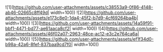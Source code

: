 ![1](https://github.com/user-attachments/assets/c38553a9-0f86-4148-ab46-02665c8ff49d| width=100))
![2](https://github.com/user-attachments/assets/e173c8e0-1da4-45f2-b7d9-4cf69264ba4b| width=100))
![3](https://github.com/user-attachments/assets/14a59f91-bbf1-4471-bd77-ae61aaca8cf2| width=100))
![4](https://github.com/user-attachments/assets/46f02a07-2963-48ce-ac12-e3c2e764ca6a| width=100))
![5](https://github.com/user-attachments/assets/ef1f34d0-b98a-42a6-8fef-837baa9cd7f0| width=100))

